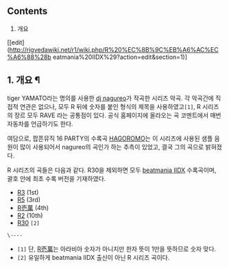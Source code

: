 ## Contents

    

1. 개요 

[[edit](http://rigvedawiki.net/r1/wiki.php/R%20%EC%8B%9C%EB%A6%AC%EC%A6%88%28b
eatmania%20IIDX%29?action=edit&section=1)]

## 1. 개요 ¶

tiger YAMATO라는 명의를 사용한 [dj nagureo](dj%20nagureo.md)가 작곡한 시리즈 악곡. 각 악곡간에
직접적 연관은 없으나, 모두 R 뒤에 숫자를 붙인 형식의 제목을 사용하였고`[1]`, R 시리즈의 장르 모두 RAVE 라는 공통점이 있다.
공식 홈페이지에 올라오는 곡 코멘트에서 매번 자동차를 언급하기도 한다.

  

여담으로, 팝픈뮤직 16 PARTY의 수록곡 [HAGOROMO](HAGOROMO.md)는 이 시리즈에 사용된 샘플 음원이 많이
사용되어서 nagureo의 곡인가 하는 추측이 있었고, 결국 그의 곡으로 밝혀졌다.

  

R 시리즈의 곡들은 다음과 같다. R30을 제외하면 모두 [beatmania IIDX](beatmania%20IIDX.md)
수록곡이며, 괄호 안에 최초 수록 버전을 기재하였다.

  

* [R3](R3.md) (1st)  
* [R5](R5.md) (3rd)  
* [R壱萬](R%E5%A3%B1%E8%90%AC.md) (4th)  
* [R2](R2.md) (10th)  
* [R30](R30.md) `[2]`

`\----`

  * `[1]` 단, [R壱萬](R%E5%A3%B1%E8%90%AC.md)는 아라비아 숫자가 아니지만 한자 뜻이 1만을 뜻하므로 숫자 맞다.
  * `[2]` 유일하게 beatmania IIDX 출신이 아닌 R 시리즈 곡이다.

